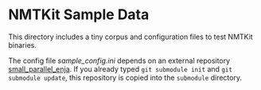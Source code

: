 NMTKit Sample Data
==================

This directory includes a tiny corpus and configuration files to test NMTKit
binaries.

The config file *sample_config.ini* depends on an external repository
[small_parallel_enja](https://github.com/odashi/small_parallel_enja).
If you already typed `git submodule init` and `git submodule update`,
this repository is copied into the `submodule` directory.
